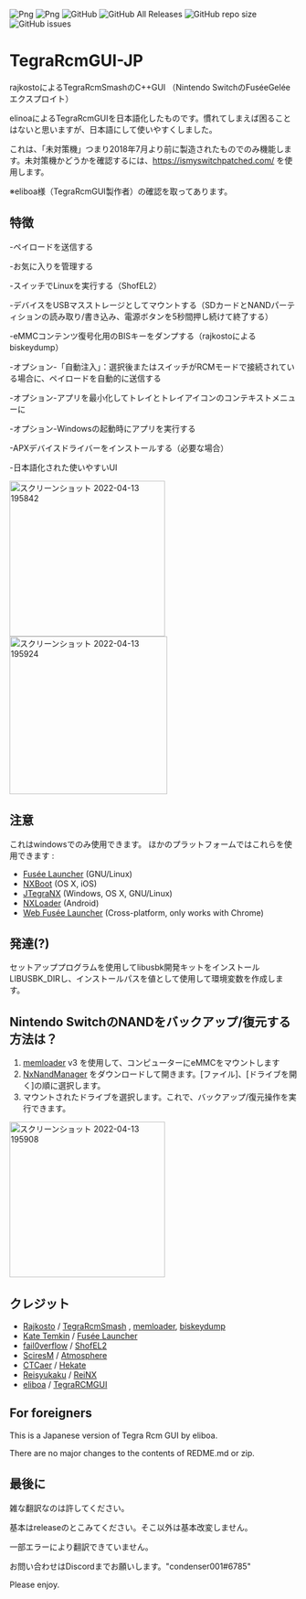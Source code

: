 ![Png](https://img.shields.io/badge/platform-windows-lightgrey)
![Png](https://img.shields.io/badge/latest%20stable%20release-2.6-yellow)
![GitHub](https://img.shields.io/github/license/eliboa/TegraRcmGUI)
![GitHub All Releases](https://img.shields.io/github/downloads/eliboa/TegraRcmGUI/total)
![GitHub repo size](https://img.shields.io/github/repo-size/eliboa/TegraRcmGUI)
![GitHub issues](https://img.shields.io/github/issues/eliboa/TegraRcmGUI)

# TegraRcmGUI-JP
rajkostoによるTegraRcmSmashのC++GUI （Nintendo SwitchのFuséeGeléeエクスプロイト）

elinoaによるTegraRcmGUIを日本語化したものです。慣れてしまえば困ることはないと思いますが、日本語にして使いやすくしました。

これは、「未対策機」つまり2018年7月より前に製造されたものでのみ機能します。未対策機かどうかを確認するには、https://ismyswitchpatched.com/ を使用します。

※eliboa様（TegraRcmGUI製作者）の確認を取ってあります。
## 特徴
-ペイロードを送信する

-お気に入りを管理する

-スイッチでLinuxを実行する（ShofEL2）

-デバイスをUSBマスストレージとしてマウントする（SDカードとNANDパーティションの読み取り/書き込み、電源ボタンを5秒間押し続けて終了する）

-eMMCコンテンツ復号化用のBISキーをダンプする（rajkostoによるbiskeydump）

-オプション-「自動注入」：選択後またはスイッチがRCMモードで接続されている場合に、ペイロードを自動的に送信する

-オプション-アプリを最小化してトレイとトレイアイコンのコンテキストメニューに

-オプション-Windowsの起動時にアプリを実行する

-APXデバイスドライバーをインストールする（必要な場合）

-日本語化された使いやすいUI

<img width="272" alt="スクリーンショット 2022-04-13 195842" src="https://user-images.githubusercontent.com/103568351/163166460-71944b81-2ecb-486f-8a24-9f304b39b075.png"><img width="276" alt="スクリーンショット 2022-04-13 195924" src="https://user-images.githubusercontent.com/103568351/163166377-5d813ecb-b58e-4e4f-b910-4b0550475d38.png">

## 注意
これはwindowsでのみ使用できます。 
ほかのプラットフォームではこれらを使用できます :
- [Fusée Launcher](https://github.com/Cease-and-DeSwitch/fusee-launcher) (GNU/Linux)
- [NXBoot](https://mologie.github.io/nxboot/) (OS X, iOS)
- [JTegraNX](https://github.com/dylwedma11748/JTegraNX) (Windows, OS X, GNU/Linux)
- [NXLoader](https://github.com/DavidBuchanan314/NXLoader) (Android)
- [Web Fusée Launcher](https://fusee-gelee.firebaseapp.com/) (Cross-platform, only works with Chrome)


## 発達(?)
セットアッププログラムを使用してlibusbk開発キットをインストールLIBUSBK_DIRし、インストールパスを値として使用して環境変数を作成します。

## Nintendo SwitchのNANDをバックアップ/復元する方法は？

 1) [memloader](https://github.com/rajkosto/memloader) v3 を使用して、コンピューターにeMMCをマウントします
 2) [NxNandManager](https://github.com/eliboa/NxNandManager) をダウンロードして開きます。[ファイル]、[ドライブを開く]の順に選択します。
 3) マウントされたドライブを選択します。これで、バックアップ/復元操作を実行できます。  

<img width="272" alt="スクリーンショット 2022-04-13 195908" src="https://user-images.githubusercontent.com/103568351/163166631-83ef1bd3-fe91-47ab-8450-4f80f2b23718.png">

## クレジット
- [Rajkosto](https://github.com/rajkosto) / [TegraRcmSmash](https://github.com/rajkosto/TegraRcmSmash) , [memloader](https://github.com/rajkosto/memloader), [biskeydump](https://github.com/rajkosto/biskeydump)
- [Kate Temkin](https://github.com/ktemkin) / [Fusée Launcher](https://github.com/Cease-and-DeSwitch/fusee-launcher)
- [fail0verflow](https://github.com/fail0verflow) / [ShofEL2](https://github.com/fail0verflow/shofel2)
- [SciresM](https://github.com/SciresM) / [Atmosphere](https://github.com/Atmosphere-NX/Atmosphere)
- [CTCaer](https://github.com/CTCaer/hekate)  / [Hekate](https://github.com/CTCaer/hekate)
- [Reisyukaku](https://github.com/Reisyukaku/) / [ReiNX](https://github.com/Reisyukaku/ReiNX)
- [eliboa](https://github.com/eliboa) / [TegraRCMGUI](https://github.com/eliboa/TegraRcmGUI)

## For foreigners
This is a Japanese version of Tegra Rcm GUI by eliboa.

There are no major changes to the contents of REDME.md or zip.

## 最後に

雑な翻訳なのは許してください。

基本はreleaseのとこみてください。そこ以外は基本改変しません。

一部エラーにより翻訳できていません。

お問い合わせはDiscordまでお願いします。"condenser001#6785"

Please enjoy.
